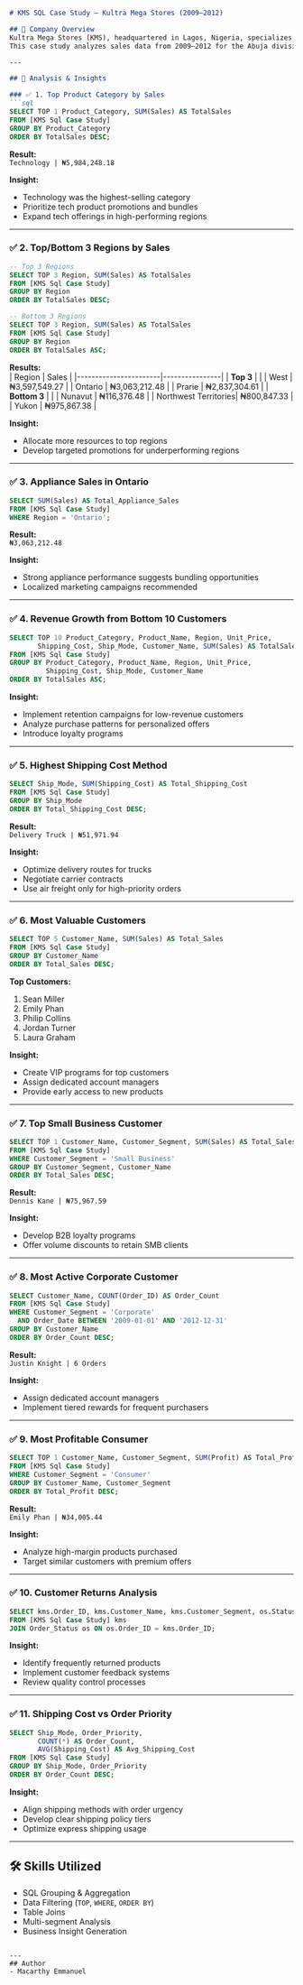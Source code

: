 ```markdown
# KMS SQL Case Study – Kultra Mega Stores (2009–2012)

## 🏢 Company Overview  
Kultra Mega Stores (KMS), headquartered in Lagos, Nigeria, specializes in office supplies, technology, and furniture.  
This case study analyzes sales data from 2009–2012 for the Abuja division to extract actionable insights.

---

## 📝 Analysis & Insights

### ✅ 1. Top Product Category by Sales  
```sql
SELECT TOP 1 Product_Category, SUM(Sales) AS TotalSales
FROM [KMS Sql Case Study]
GROUP BY Product_Category
ORDER BY TotalSales DESC;
```
**Result:**  
`Technology | ₦5,984,248.18`  

**Insight:**  
- Technology was the highest-selling category  
- Prioritize tech product promotions and bundles  
- Expand tech offerings in high-performing regions  

---

### ✅ 2. Top/Bottom 3 Regions by Sales  
```sql
-- Top 3 Regions
SELECT TOP 3 Region, SUM(Sales) AS TotalSales
FROM [KMS Sql Case Study]
GROUP BY Region
ORDER BY TotalSales DESC;

-- Bottom 3 Regions
SELECT TOP 3 Region, SUM(Sales) AS TotalSales
FROM [KMS Sql Case Study]
GROUP BY Region
ORDER BY TotalSales ASC;
```
**Results:**  
| Region                | Sales          |
|-----------------------|----------------|
| **Top 3**             |                |
| West                 | ₦3,597,549.27  |
| Ontario              | ₦3,063,212.48  |
| Prarie               | ₦2,837,304.61  |
| **Bottom 3**          |                |
| Nunavut              | ₦116,376.48    |
| Northwest Territories| ₦800,847.33    |
| Yukon                | ₦975,867.38    |

**Insight:**  
- Allocate more resources to top regions  
- Develop targeted promotions for underperforming regions  

---

### ✅ 3. Appliance Sales in Ontario  
```sql
SELECT SUM(Sales) AS Total_Appliance_Sales
FROM [KMS Sql Case Study]
WHERE Region = 'Ontario';
```
**Result:**  
`₦3,063,212.48`  

**Insight:**  
- Strong appliance performance suggests bundling opportunities  
- Localized marketing campaigns recommended  

---

### ✅ 4. Revenue Growth from Bottom 10 Customers  
```sql
SELECT TOP 10 Product_Category, Product_Name, Region, Unit_Price, 
       Shipping_Cost, Ship_Mode, Customer_Name, SUM(Sales) AS TotalSales
FROM [KMS Sql Case Study]
GROUP BY Product_Category, Product_Name, Region, Unit_Price, 
         Shipping_Cost, Ship_Mode, Customer_Name
ORDER BY TotalSales ASC;
```
**Insight:**  
- Implement retention campaigns for low-revenue customers  
- Analyze purchase patterns for personalized offers  
- Introduce loyalty programs  

---

### ✅ 5. Highest Shipping Cost Method  
```sql
SELECT Ship_Mode, SUM(Shipping_Cost) AS Total_Shipping_Cost
FROM [KMS Sql Case Study]
GROUP BY Ship_Mode
ORDER BY Total_Shipping_Cost DESC;
```
**Result:**  
`Delivery Truck | ₦51,971.94`  

**Insight:**  
- Optimize delivery routes for trucks  
- Negotiate carrier contracts  
- Use air freight only for high-priority orders  

---

### ✅ 6. Most Valuable Customers  
```sql
SELECT TOP 5 Customer_Name, SUM(Sales) AS Total_Sales
FROM [KMS Sql Case Study]
GROUP BY Customer_Name
ORDER BY Total_Sales DESC;
```
**Top Customers:**  
1. Sean Miller  
2. Emily Phan  
3. Philip Collins  
4. Jordan Turner  
5. Laura Graham  

**Insight:**  
- Create VIP programs for top customers  
- Assign dedicated account managers  
- Provide early access to new products  

---

### ✅ 7. Top Small Business Customer  
```sql
SELECT TOP 1 Customer_Name, Customer_Segment, SUM(Sales) AS Total_Sales
FROM [KMS Sql Case Study]
WHERE Customer_Segment = 'Small Business'
GROUP BY Customer_Segment, Customer_Name
ORDER BY Total_Sales DESC;
```
**Result:**  
`Dennis Kane | ₦75,967.59`  

**Insight:**  
- Develop B2B loyalty programs  
- Offer volume discounts to retain SMB clients  

---

### ✅ 8. Most Active Corporate Customer  
```sql
SELECT Customer_Name, COUNT(Order_ID) AS Order_Count
FROM [KMS Sql Case Study]
WHERE Customer_Segment = 'Corporate'
  AND Order_Date BETWEEN '2009-01-01' AND '2012-12-31'
GROUP BY Customer_Name
ORDER BY Order_Count DESC;
```
**Result:**  
`Justin Knight | 6 Orders`  

**Insight:**  
- Assign dedicated account managers  
- Implement tiered rewards for frequent purchasers  

---

### ✅ 9. Most Profitable Consumer  
```sql
SELECT TOP 1 Customer_Name, Customer_Segment, SUM(Profit) AS Total_Profit
FROM [KMS Sql Case Study]
WHERE Customer_Segment = 'Consumer'
GROUP BY Customer_Name, Customer_Segment
ORDER BY Total_Profit DESC;
```
**Result:**  
`Emily Phan | ₦34,005.44`  

**Insight:**  
- Analyze high-margin products purchased  
- Target similar customers with premium offers  

---

### ✅ 10. Customer Returns Analysis  
```sql
SELECT kms.Order_ID, kms.Customer_Name, kms.Customer_Segment, os.Status
FROM [KMS Sql Case Study] kms
JOIN Order_Status os ON os.Order_ID = kms.Order_ID;
```
**Insight:**  
- Identify frequently returned products  
- Implement customer feedback systems  
- Review quality control processes  

---

### ✅ 11. Shipping Cost vs Order Priority  
```sql
SELECT Ship_Mode, Order_Priority, 
       COUNT(*) AS Order_Count, 
       AVG(Shipping_Cost) AS Avg_Shipping_Cost
FROM [KMS Sql Case Study]
GROUP BY Ship_Mode, Order_Priority
ORDER BY Order_Count DESC;
```
**Insight:**  
- Align shipping methods with order urgency  
- Develop clear shipping policy tiers  
- Optimize express shipping usage  

---

## 🛠️ Skills Utilized  
- SQL Grouping & Aggregation  
- Data Filtering (`TOP`, `WHERE`, `ORDER BY`)  
- Table Joins  
- Multi-segment Analysis  
- Business Insight Generation  
```

---
## Author
- Macarthy Emmanuel
